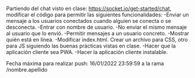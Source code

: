 Partiendo del chat visto en clase: https://socket.io/get-started/chat, modificar el código para permitir las siguientes funcionalidades:
-Enviar un mensaje a los usuarios conectados cuando alguien se conecta o se desconecta.
-Entrar con nombre de usuario. 
-No enviar el mismo mensaje al usuario que lo envió.
-Permitir mensajes a un usuario concreto.
-Mostrar quién está en línea.
-Modificar index.html. Crear un archivo para CSS, otro para JS siguiendo las buenas prácticas vistas en clase.
-Hacer que la aplicación cliente sea PWA.
-Hacer la aplicación cliente instalable.

Fecha máxima para realizar push: 16/01/2022 23:59:59 a la rama /nombre.apellido